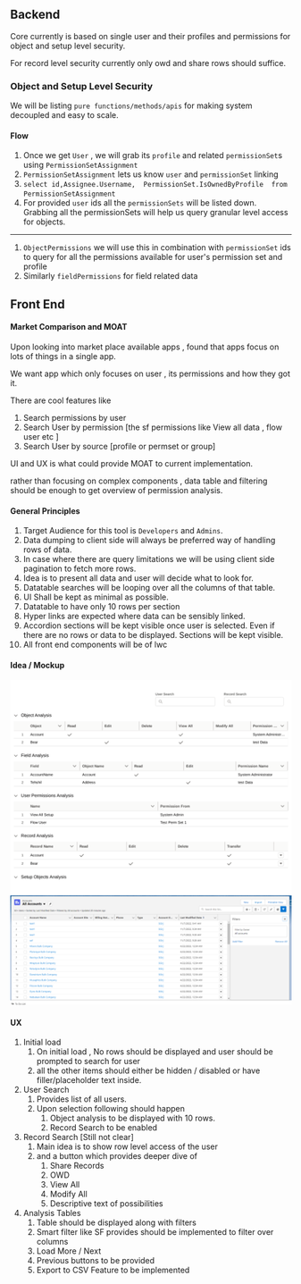 ## Backend
Core currently is based on single user and their profiles and permissions for object and setup level security.

For record level security currently only owd and share rows should suffice.


### Object and Setup Level Security

We will be listing `pure functions/methods/apis` for making system decoupled and easy to scale. 

#### Flow
1. Once we get `User` , we will grab its `profile` and related `permissionSet`s using `PermissionSetAssignment`
1. `PermissionSetAssignment` lets us know `user` and `permissionSet` linking
1. `select id,Assignee.Username,  PermissionSet.IsOwnedByProfile  from PermissionSetAssignment `
1. For provided `user` ids all the `permissionSets` will be listed down. Grabbing all the permissionSets will help us query granular level access for objects.

---
1. `ObjectPermissions` we will use this in combination with `permissionSet` ids to query for all the permissions available for user's permission set and profile 
1. Similarly `fieldPermissions` for field related data

## Front End

#### Market Comparison and MOAT
Upon looking into market place available apps , found that apps focus on lots of things in a single app.

We want app which only focuses on user , its permissions and how they got it.

There are cool features like 
1. Search permissions by user
1. Search User by permission [the sf permissions like View all data , flow user etc ]
1. Search User by source [profile or permset or group]

UI and UX is what could provide MOAT to current implementation.

rather than focusing on complex components , data table and filtering should be enough to get overview of permission analysis.

#### General Principles 
1. Target Audience for this tool is `Developers` and  `Admins`.
1. Data dumping to client side will always be preferred way of handling rows of data.
1. In case where there are query limitations we will be using client side pagination to fetch more rows.
1. Idea is to present all data and user will decide what to look for. 
1. Datatable searches will be looping over all the columns of that table.
1. UI Shall be kept as minimal as possible.
1. Datatable to have only 10 rows per section
1. Hyper links are expected where data can be sensibly linked.
1. Accordion sections will be kept visible once user is selected. Even if there are no rows or data to be displayed. Sections will be kept visible. 
1. All front end components will be of lwc

#### Idea / Mockup

![Mockup Image](ProjectStaticResources/MockupDraft-Two.png)
![Smart Filter ](ProjectStaticResources/filterDescription.png)
#### UX

1. Initial load
    1. On initial load , No rows should be displayed and user should be prompted to search for user
    1. all the other items should either be hidden / disabled or have filler/placeholder text inside.
1. User Search
    1. Provides list of all users.
    1. Upon selection following should happen
        1. Object analysis to be displayed with 10 rows.
        1. Record Search to be enabled
1. Record Search [Still not clear]
    1. Main idea is to show row level access of the user 
    1. and a button which provides deeper dive of 
        1. Share Records
        1. OWD
        1. View All
        1. Modify All
        1. Descriptive text of possibilities
1. Analysis Tables
    1. Table should be displayed along with filters
    1. Smart filter like SF provides should be implemented to filter over columns
    1. Load More / Next
    1. Previous buttons to be provided
    1. Export to CSV Feature to be implemented
